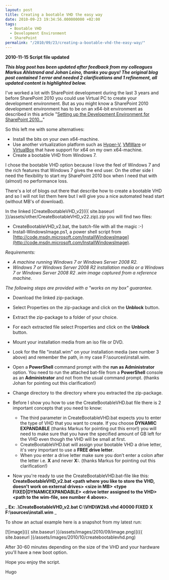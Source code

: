 ```yaml
---
layout: post
title: Creating a bootable VHD the easy way
date: 2010-09-23 19:34:56.000000000 +02:00
tags:
  - Bootable VHD
  - Development Environment
  - SharePoint
permalink: "/2010/09/23/creating-a-bootable-vhd-the-easy-way/"
---
```


**2010-11-15 Script file updated**

**_This blog post has been updated after feedback from my colleagues Markus Ahlstrand and Johan Leino, thanks you guys! The original blog post contained 1 error and needed 2 clarifications and 1 refinement, all updated content is highlighted below._**

I've worked a lot with SharePoint development during the last 3 years and before SharePoint 2010 you could use Virtual PC to create your development environment. But as you might know a SharePoint 2010 development environment has to be on an x64-bit environment as described in this article "[Setting up the Development Environment for SharePoint 2010…](<http://msdn.microsoft.com/en-us/library/ee554869(office.14).aspx>)"

So this left me with some alternatives:

- Install the bits on your own x64-machine.
- Use another virtualization platform such as [Hyper-V](http://www.microsoft.com/windowsserver2008/en/us/hyperv-main.aspx), [VMWare](http://www.vmware.com/) or [VirtualBox](http://www.virtualbox.org/) that have support for x64 on my own x64-machine.
- Create a bootable VHD from Windows 7.

I chose the bootable VHD option because I love the feel of Windows 7 and the rich features that Windows 7 gives the end user. On the other side I need the flexibility to start my SharePoint 2010 box when I need that with (almost) no performance loss.

There's a lot of blogs out there that describe how to create a bootable VHD and so I will not list them here but I will give you a nice automated head start (without MB's of download).

In the linked [CreateBootableVHD_v2]({{ site.baseurl }}/assets/other/CreateBootableVHD_v22.zip).zip you will find two files:

- CreateBootableVHD_v2.bat, the batch-file with all the magic :-)
- Install-WindowsImage.ps1, a power shell script from [http://code.msdn.microsoft.com/InstallWindowsImage](http://code.msdn.microsoft.com/InstallWindowsImage).

_Requirements:_

- _A machine running Windows 7 or Windows Server 2008 R2._
- _Windows 7 or Windows Server 2008 R2 installation media or a Windows 7 or Windows Server 2008 R2 .wim image captured from a reference machine._

_The following steps are provided with a "works on my box" guarantee._

- Download the linked zip-package.
- Select Properties on the zip-package and click on the **Unblock** button.
- Extract the zip-package to a folder of your choice.
- For each extracted file select Properties and click on the **Unblock** button.
- Mount your installation media from an iso file or DVD.
- Look for the file "install.wim" on your installation media (see number 3 above) and remember the path, in my case F:\sources\install.wim.
- Open a **PowerShell** command prompt with the **run as Administrator** option. You need to run the attached bat-file from a **PowerShell** console as an **Administrator** and not from the usual command prompt. (thanks Johan for pointing out this clarification!)
- Change directory to the directory where you extracted the zip-package.
- Before I show you how to use the CreateBootableVHD.bat file there is 2 important concepts that you need to know:

  - The third parameter in CreateBootableVHD.bat expects you to enter the type of VHD that you want to create. If you choose **DYNAMIC** **EXPANDABLE** (thanks Markus for pointing out this error!) you will need to make sure that you have the specified amount of GB left for the VHD even though the VHD will be small at first.
  - CreateBootableVHD.bat will assign your bootable VHD a drive letter, it's very important to use a **FREE drive letter**.
  - When you enter a drive letter make sure you don’t enter a colon after the letter i.e. **X** and never **X:**. (thanks Markus for pointing out this clarification!)

- Now you're ready to use the CreateBootableVHD.bat-file like this:  
  **CreateBootableVHD_v2.bat \<path where you like to store the VHD, doesn't work on external drives\> \<size in MB\> \<type FIXED|DYNAMICEXPANDABLE\> \<drive letter assigned to the VHD\> \<path to the wim-file, see number 4 above\>.**

_ **Ex: .\CreateBootableVHD_v2.bat C:\VHD\W2k8.vhd 40000 FIXED X F:\sources\install.wim** _

To show an actual example here is a snapshot from my latest run:

[![image]({{ site.baseurl }}/assets/images/2010/09/image.png)]({{ site.baseurl }}/assets/images/2010/10/createbootablevhd.png)

After 30-60 minutes depending on the size of the VHD and your hardware you'll have a new boot option.

Hope you enjoy the script.

Hugo

